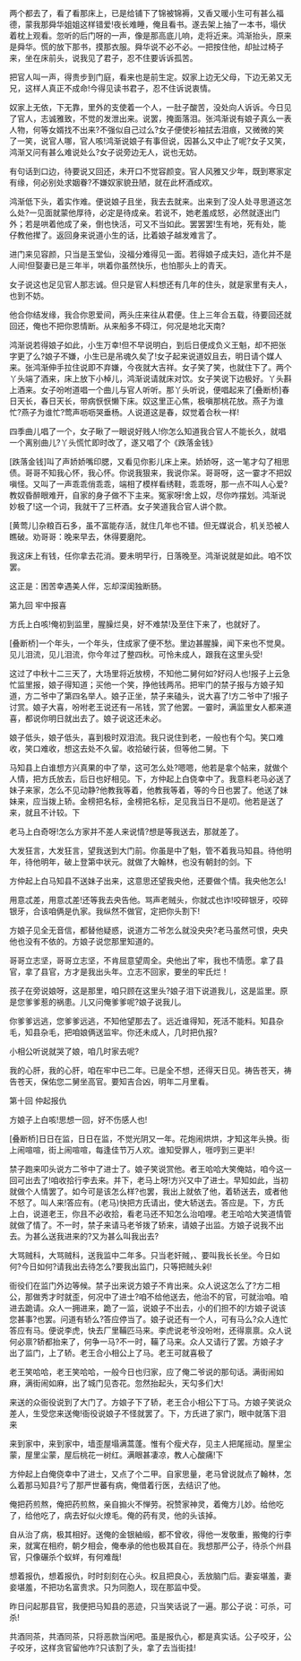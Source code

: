 <!-- { "loadSidebar": true } -->
两个都去了，看了看那床上，已是给铺下了锦被锦褥，又香又暖小生可有甚么福德，蒙我那舜华姐姐这样错爱!夜长难睡，俺且看书。遂去架上抽了一本书，塌伏着枕上观看。忽听的后门呀的一声，像是那高底儿响，走将近来。鸿渐抬头，原来是舜华。慌的放下那书，摸那衣服。舜华说不必不必。一把按住他，却扯过椅子来，坐在床前头，说我见了君子，忍不住要诉诉孤苦。

把官人叫一声，得贵步到门庭，看来也是前生定。奴家上边无父母，下边无弟又无兄，这样人真正不成命!今得见读书君子，忍不住诉说衷情。

奴家上无依，下无靠，里外的支使着一个人，一肚子酸苦，没处向人诉诉。今日见了官人，志诚雅致，不觉的发泄出来。说罢，掩面落泪。张鸿渐说有娘子真么一表人物，何等女婿找不出来?不强似自己过么?女子便使衫袖拭去泪痕，又微微的笑了一笑，说官人哪，官人咳!鸿渐说娘子有事但说，因甚么又中止了呢?女子又笑，鸿渐又问有甚么难说处么?女子说旁边无人，说也无妨。

有句话到口边，待要说又回还，未开口不觉容颜变。官人风雅又少年，既到寒家定有缘，何必别处求姻眷?不嫌奴家貌丑陋，就在此杯酒成欢。

鸿渐低下头，着实作难。便说娘子且坐，我去去就来。出来到了没人处寻思道这怎么处?一见面就蒙他厚待，必定是待成亲。若说不，她老羞成怒，必然就逐出门外；若是哄着他成了亲，倒也快活，可又不当如此。罢罢罢!生有地，死有处，能仔教他撵了。返回身来说道小生的话，比着娘子越发难言了。

进门来见容颜，只当是玉堂仙，没福分难得见一面。若得娘子成夫妇，造化并不是人间!但娶妻已是三年半，哄着你虽然快乐，也怕那头上的青天。

女子说这也足见官人那志诚。但只是官人料想还有几年的住头，就是家里有夫人，也到不妨。

他合你结发缘，我合你恩爱间，两头庄来往从君便。住上三年合五载，待要回还就回还，俺也不把你恩情断。从来船多不碍江，何况是地北天南?

鸿渐说若得娘子如此，小生万幸!但不早说明白，到后日便成负义王魁，却不把张字更了么?娘子不嫌，小生已是吊魂久矣了!女子起来说道奴且去，明日请个媒人来。张鸿渐伸手拉住说即不弃嫌，今夜就大吉祥。女子笑了笑，也就住下了。两个丫头端了酒来，床上放下小棹儿，鸿渐说请就床对饮。女子笑说下边极好。丫头斟上酒来。女子吩咐道唱一个曲儿与官人听听。那丫头听说，便唱起来了[叠断桥]春日天长，春日天长，带病恹恹懒下床。奴这里正心焦，极嗔那桃花放。燕子为谁忙?燕子为谁忙?莺声呖呖哭垂杨。人说道这是春，奴觉着合秋一样!

四季曲儿唱了一个，女子瞅了一眼说好贱人!你怎么知道我合官人不能长久，就唱一个离别曲儿?丫头慌忙即时改了，遂又唱了个《跌落金钱》

[跌落金钱]叫了声娇娇嘴印腮，又看见你影儿床上来。娇娇呀，这一笔才勾了相思债。哥哥不知我心怀，我心怀。你说我狠来，我说你呆。哥哥呀，这一霎才不把奴嗔怪。又叫了一声乖乖俏乖乖，端相了模样看绣鞋，乖乖呀，那一点不叫人心爱?教奴昏醉眼难开，自家的身子做不下主来。冤家呀!舍上奴，尽你咋摆划。鸿渐说妙极了!这一个词，我就干了三杯酒。女子笑道我合官人讲个款。

[黄莺儿]杂粮百石多，虽不富能存活，就住几年也不错。但无媒说合，机关恐被人瞧破。劝哥哥：晚来早去，休得要磨陀。

我这床上有钱，任你拿去花消。要未明早行，日落晚至。鸿渐说就是如此。咱不饮罢。

这正是：困苦幸遇美人伴，忘却深闺独断肠。

第九回  牢中报喜

方氏上白咳!俺初到监里，腥臊烂臭，好不难禁!及至住下来了，也就好了。

[叠断桥]一个年头，一个年头，住成家了便不愁。里边甚腥臊，闻下来也不觉臭。见儿泪流，见儿泪流，你今年过了整四秋。可怜未成人，跟我在这里头受!

这过了中秋十二三天了，大场里将近放榜，不知他二舅何如?好闷人也!报子上云急忙监里报，娘子得知道；买他一个笑，挣他钱两吊。把牢门的禁子报与方娘子知道，方二爷中了第四名举人。娘子正坐，禁子来磕头，说大喜了!方二爷中了!报子讨赏。娘子大喜，吩咐老王说还有一吊钱，赏了他罢。一霎时，满监里女人都来道喜，都说你明日就出去了。娘子说这还未必。

娘子低头，娘子低头，喜到极时双泪流。我只说住到老，一般也有个勾。笑口难收，笑口难收，想这去处不久留。收拾破行装，但等他二舅。下

马知县上白谁想方兴真果的中了举，这可怎么处?嗯嗯，他若是拿个帖来，就做个人情，把方氏放去，后日也好相见。下，方仲起上白侥幸中了。我意料老马必送了妹子来家，怎么不见动静?他教我等着，他教我等着，等的今日也罢了。他送了妹妹来，应当拨上轿。金榜把名标，金榜把名标，足见我当日不是叨。他若是送了来，就且不计较。下

老马上白奇呀!怎么方家并不差人来说情?想是等我送去，那就差了。

大发狂言，大发狂言，望我送到大门前。你虽是中了魁，管不着我马知县。待他明年，待他明年，破上登第中状元。就做了大翰林，也没有朝封的剑。下

方仲起上白马知县不送妹子出来，这意思还望我央他，还要做个情。我央他怎么!

用意忒差，用意忒差!还等我去央告他。骂声老贼头，你就忒也诈!咬碎银牙，咬碎银牙，合该咱俩是仇家。我纵然不做官，定把你头割下!

方娘子见全无音信，都替他疑惑，说道方二爷怎么就没央央?老马虽然可恨，央央他也没有不依的。方娘子说您那里知道的。

哥哥立志坚，哥哥立志坚，不肯屈意望周全。央他出了牢，我也不情愿。拿了县官，拿了县官，方才是我出头年。立志不回家，要坐的牢氏烂！

孩子在旁说娘呀，这是那里，咱只顾在这里头?娘子泪下说道我儿，这是监里。原是您爹爹惹的祸患。儿又问俺爹爹呢?娘子说我儿。

你爹爹远逃，您爹爹远逃，不知他望那去了。远近谁得知，死活不能料。知县杂毛，知县杂毛，把咱娘俩送监牢。你还未成人，几时把仇报?

小相公听说就哭了娘，咱几时家去呢?

我的心肝，我的心肝，咱在牢中已二年。已是全不想，还得天日见。祷告苍天，祷告苍天，保佑您二舅坐高官。要知吉合凶，明年二月里看。

第十回  仲起报仇

方娘子上白咳!思想一回，好不伤感人也!

[叠断桥]日日在监，日日在监，不觉光阴又一年。花炮闹烘烘，才知这年头换。街上闹喧喧，街上闹喧喧，每逢佳节万人欢。谁知受罪人，啀哼到三更半!

禁子跑来叩头说方二爷中了进士了。娘子笑说赏他。者王哈哈大笑俺姑，咱今这一回可出去了!咱收拾行李去来。并下，老马上呀!方兴又中了进士。早知如此，当初就做个人情罢了。如今可是该怎么样?也罢，我出上就依了他，着轿送去，或者他不怒了。叫人来!答应有。(老马)快把方氏请出，使大轿送去。答应是。下，方氏上白，说道老王，你且不必收拾，看老马还不知怎么治咱哩。老王哈哈大笑道情管就做了情了。不一时，禁子来请马老爷拨了轿来，请娘子出监。方娘子说我不出去。为甚么送我进来的?又为甚么叫我出去?

大骂贼科，大骂贼科，送我监中二年多。只当老奸贼，、要叫我长长坐。今日如何?今日如何?请我出去待怎么?要我出监门，只等把贼头剁!

衙役们在监门外边等候。禁子出来说方娘子不肯出来。众人说这怎么了?方二相公，那做秀才时就歪，何况中了进士?咱不给他送去，他治不的官，可就治咱。咱进去跪请。众人一拥进来，跪了一监，说娘子不出去，小的们担不的!方娘子说该您甚事?也罢。问道有轿么?答应停当了。娘子说还有一个人，可有马么?众人连忙答应有马。便说李虎，快去厂里鞴匹马来。李虎说老爷没吩咐，还得禀禀。众人说何必禀?轿都抬来了，何争一马?不一时，鞴了马来。众人又请行了罢。方娘子才出了监门，上了轿。老王合小相公上了马。老王可就喜极了

老王笑哈哈，老王笑哈哈，一般今日也归家，应了俺二爷说的那句话。满街闹如麻，满街闹如麻，出了城门见杏花。忽然抬起头，天勾多们大!

来送的众衙役说到了大门了。方娘子下了轿，老王合小相公下丁马。方娘子笑说众差人，生受您来送俺!衙役说娘子不怪就罢了。下，方氏进了家门，眼中就落下泪来

来到家中，来到家中，墙歪屋塌满蒿蓬。惟有个瘦犬存，见主人把尾摇动。屋里尘蒙，屋里尘蒙，屋后桃花一树红。满眼甚凄凉，教人心酸痛!下

方仲起上白俺侥幸中了进士，又点了个二甲。自家思量，老马曾说就点了翰林，怎么着那马知县?亏了那严世蕃有病，俺借着行医，去结识了他。

俺把药煎熬，俺把药煎熬，亲自搧火不惮劳。祝赞家神灵，着俺方儿妙。给他吃了，给他吃了，病去好似火燎毛。俺的药有灵，他的头该掉。

自从治了病，极其相好。送俺的金银紬缎，都不曾收，得他一发敬重，搬俺的行李来，就寓在相府，朝夕相会，俺奉承的他也极其自在。我想那严公子，待杀个州县官，只像碾杀个蚁蛘，有何难哉!

想着报仇，想着报仇，时时刻刻在心头。权且把良心，丢放脑门后。妻妄堪羞，妻妾堪羞，不把功名富贵求。只为同胞人，现在那监中受。

昨日问起那县官，我便把马知县的恶迹，只当笑话说了一遍。那公子说：可杀，可杀!

共酒同茶，共酒同茶，只将恶款当闲吧。虽是报仇心，都是真实话。公子咬牙，公子咬牙，这样贪官留他咋?只该割了头，拿了去当街挂!

